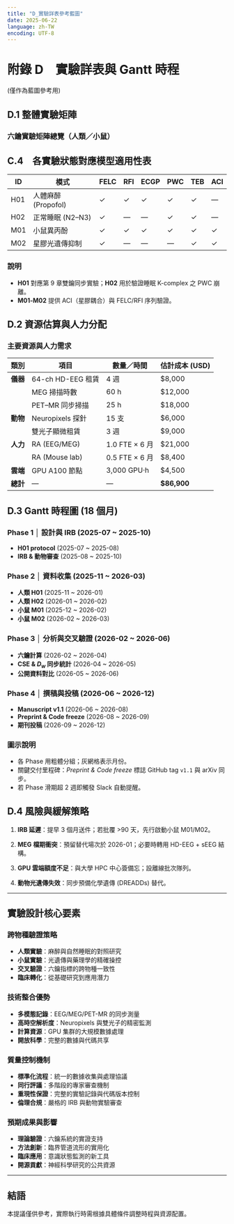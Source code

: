 ```yaml
---
title: "D_實驗詳表參考藍圖"
date: 2025-06-22
language: zh-TW
encoding: UTF-8
---
```

# 附錄 D　實驗詳表與 Gantt 時程
(僅作為藍圖參考用)

## D.1 整體實驗矩陣

### 六鑰實驗矩陣總覽（人類／小鼠）
## C.4　各實驗狀態對應模型適用性表

| ID   | 模式                     | FELC | RFI | ECGP | PWC | TEB | ACI |
|------|--------------------------|------|-----|------|-----|-----|-----|
| H01  | 人體麻醉 (Propofol)     | ✓    | ✓   | ✓    | ✓   | ✓   | —   |
| H02  | 正常睡眠 (N2–N3)        | ✓    | —   | —    | ✓   | ✓   | —   |
| M01  | 小鼠異丙酚              | ✓    | ✓   | ✓    | ✓   | ✓   | ✓   |
| M02  | 星膠光遺傳抑制          | ✓    | —   | —    | —   | ✓   | ✓   |


### 說明

- **H01** 對應第 9 章雙鑰同步實驗；**H02** 用於驗證睡眠 K-complex 之 PWC 崩離。
- **M01‐M02** 提供 ACI（星膠耦合）與 FELC/RFI 序列驗證。

## D.2 資源估算與人力分配

### 主要資源與人力需求

| 類別   | 項目                    | 數量／時間         | 估計成本 (USD) |
|--------|-------------------------|---------------------|-----------------|
| **儀器** | 64-ch HD-EEG 租賃        | 4 週                | $8,000          |
|        | MEG 掃描時數             | 60 h                | $12,000         |
|        | PET–MR 同步掃描         | 25 h                | $18,000         |
| **動物** | Neuropixels 探針         | 15 支               | $6,000          |
|        | 雙光子顯微租賃           | 3 週                | $9,000          |
| **人力** | RA (EEG/MEG)            | 1.0 FTE × 6 月      | $21,000         |
|        | RA (Mouse lab)          | 0.5 FTE × 6 月      | $8,400          |
| **雲端** | GPU A100 節點            | 3,000 GPU·h         | $4,500          |
| **總計** | —                        | —                   | **$86,900**     |

## D.3 Gantt 時程圖 (18 個月)

### Phase 1 │ 設計與 IRB (2025-07 ~ 2025-10)

- **H01 protocol** (2025-07 ~ 2025-08)
- **IRB & 動物審查** (2025-08 ~ 2025-10)

### Phase 2 │ 資料收集 (2025-11 ~ 2026-03)

- **人類 H01** (2025-11 ~ 2026-01)
- **人類 H02** (2026-01 ~ 2026-02)
- **小鼠 M01** (2025-12 ~ 2026-02)
- **小鼠 M02** (2026-02 ~ 2026-03)

### Phase 3 │ 分析與交叉驗證 (2026-02 ~ 2026-06)

- **六鑰計算** (2026-02 ~ 2026-04)
- **CSE & $D_w$ 同步統計** (2026-04 ~ 2026-05)
- **公開資料對比** (2026-05 ~ 2026-06)

### Phase 4 │ 撰稿與投稿 (2026-06 ~ 2026-12)

- **Manuscript v1.1** (2026-06 ~ 2026-08)
- **Preprint & Code freeze** (2026-08 ~ 2026-09)
- **期刊投稿** (2026-09 ~ 2026-12)

### 圖示說明

- 各 Phase 用粗體分組；灰網格表示月份。
- 關鍵交付里程碑：*Preprint & Code freeze* 標誌 GitHub tag `v1.1` 與 arXiv 同步。
- 若 Phase 滑期超 2 週即觸發 Slack 自動提醒。

## D.4 風險與緩解策略

1. **IRB 延遲**：提早 3 個月送件；若批覆 >90 天，先行啟動小鼠 M01/M02。

2. **MEG 檔期衝突**：預留替代場次於 2026-01；必要時轉用 HD-EEG + sEEG 結構。

3. **GPU 雲端額度不足**：與大學 HPC 中心簽備忘；設離線批次隊列。

4. **動物光遺傳失效**：同步預備化學遺傳 (DREADDs) 替代。

---

## 實驗設計核心要素

### 跨物種驗證策略
- **人類實驗**：麻醉與自然睡眠的對照研究
- **小鼠實驗**：光遺傳與藥理學的精確操控
- **交叉驗證**：六鑰指標的跨物種一致性
- **臨床轉化**：從基礎研究到應用潛力

### 技術整合優勢
- **多模態記錄**：EEG/MEG/PET-MR 的同步測量
- **高時空解析度**：Neuropixels 與雙光子的精密監測
- **計算資源**：GPU 集群的大規模數據處理
- **開放科學**：完整的數據與代碼共享

### 質量控制機制
- **標準化流程**：統一的數據收集與處理協議
- **同行評議**：多階段的專家審查機制
- **重現性保證**：完整的實驗記錄與代碼版本控制
- **倫理合規**：嚴格的 IRB 與動物實驗審查

### 預期成果與影響
- **理論驗證**：六鑰系統的實證支持
- **方法創新**：臨界管道流形的實用化
- **臨床應用**：意識狀態監測的新工具
- **開源貢獻**：神經科學研究的公共資源

---

## 結語

本提議僅供參考，實際執行時需根據具體條件調整時程與資源配置。